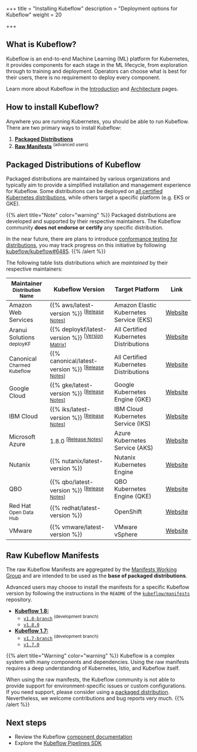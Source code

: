 +++
title = "Installing Kubeflow"
description = "Deployment options for Kubeflow"
weight = 20

+++

## What is Kubeflow?

Kubeflow is an end-to-end Machine Learning (ML) platform for Kubernetes, it provides components for each stage in the ML lifecycle, from exploration through to training and deployment.
Operators can choose what is best for their users, there is no requirement to deploy every component.

Learn more about Kubeflow in the [Introduction](/docs/started/introduction/) and
[Architecture](/docs/started/architecture/) pages.

## How to install Kubeflow?

Anywhere you are running Kubernetes, you should be able to run Kubeflow.
There are two primary ways to install Kubeflow:

1. [**Packaged Distributions**](#packaged-distributions-of-kubeflow)
1. [**Raw Manifests**](#raw-kubeflow-manifests) <sup>(advanced users)</sup>

<a id="packaged-distributions"></a>
<a id="install-a-packaged-kubeflow-distribution"></a>

## Packaged Distributions of Kubeflow

Packaged distributions are maintained by various organizations and typically aim to provide
a simplified installation and management experience for Kubeflow. Some distributions can be
deployed on [all certified Kubernetes distributions](https://kubernetes.io/partners/#conformance),
while others target a specific platform (e.g. EKS or GKE).

{{% alert title="Note" color="warning" %}}
Packaged distributions are developed and supported by their respective maintainers.
The Kubeflow community <strong>does not endorse or certify</strong> any specific distribution.

In the near future, there are plans to introduce <a href="https://github.com/kubeflow/community/blob/master/proposals/kubeflow-conformance-program-proposal.md">conformance testing for distributions</a>, you may track progress on this initiative by following <a href="https://github.com/kubeflow/kubeflow/issues/6485">kubeflow/kubeflow#6485</a>.
{{% /alert %}}

The following table lists distributions which are <em>maintained</em> by their respective maintainers:

<div class="table-responsive distributions-table">
  <table class="table table-bordered">
    <thead>
      <tr>
        <th>Maintainer
          <br><small>Distribution Name</small>
        </th>
        <th>Kubeflow Version</th>
        <th>Target Platform</th>
        <th>Link</th>
      </tr>
    </thead>
    <tbody>
      <tr>
        <td>
          Amazon Web Services
        </td>
        <td>
          {{% aws/latest-version %}} <sup>[<a href="https://github.com/awslabs/kubeflow-manifests/releases">Release Notes</a>]</sup>
        </td>
        <td>
          Amazon Elastic Kubernetes Service (EKS)
        </td>
        <td>
          <a href="https://awslabs.github.io/kubeflow-manifests">Website</a>
        </td>
      </tr>
      <tr>
        <td>
          Aranui Solutions
            <br><small>deployKF</small>
        </td>
        <td>
          {{% deploykf/latest-version %}} <sup>[<a href="https://www.deploykf.org/releases/version-matrix/#kubeflow-tools">Version Matrix</a>]</sup>
        </td>
        <td>
          All Certified Kubernetes Distributions
        </td>
        <td>
          <a href="https://www.deploykf.org/">Website</a>
        </td>
      </tr>
      <tr>
        <td>
          Canonical
            <br><small>Charmed Kubeflow</small>
        </td>
        <td>
          {{% canonical/latest-version %}} <sup>[<a href="https://charmed-kubeflow.io/docs/release-notes">Release Notes</a>]</sup>
        </td>
        <td>
          All Certified Kubernetes Distributions
        </td>
        <td>
          <a href="https://charmed-kubeflow.io/">Website</a>
        </td>
      </tr>
      <tr>
        <td>
          Google Cloud
        </td>
        <td>
          {{% gke/latest-version %}} <sup>[<a href="https://googlecloudplatform.github.io/kubeflow-gke-docs/docs/changelog/">Release Notes</a>]</sup>
        </td>
        <td>
          Google Kubernetes Engine (GKE)
        </td>
        <td>
          <a href="https://googlecloudplatform.github.io/kubeflow-gke-docs">Website</a>
        </td>
      </tr>
      <tr>
        <td>
          IBM Cloud
        </td>
        <td>
          {{% iks/latest-version %}} <sup>[<a href="https://github.com/IBM/manifests/releases/tag/v{{% iks/latest-version %}}">Release Notes</a>]</sup>
        </td>
        <td>
          IBM Cloud Kubernetes Service (IKS)
        </td>
        <td>
          <a href="https://ibm.github.io/manifests/">Website</a>
        </td>
      </tr>
      <tr>
        <td>
          Microsoft Azure
        </td>
        <td>
            1.8.0 <sup>[<a href="https://github.com/Azure/kubeflow-aks/releases/tag/v1.8.0">Release Notes</a>]</sup>
        </td>
        <td>
          Azure Kubernetes Service (AKS)
        </td>
        <td>
          <a href="https://azure.github.io/kubeflow-aks/main">Website</a>
        </td>
      </tr>
      <tr>
        <td>
          Nutanix
        </td>
        <td>
          {{% nutanix/latest-version %}}
        </td>
        <td>
          Nutanix Kubernetes Engine
        </td>
        <td>
          <a href="https://nutanix.github.io/kubeflow-manifests">Website</a>
        </td>
      </tr>
      <tr>
        <td>
          QBO
        </td>
        <td>
          {{% qbo/latest-version %}} <sup>[<a href="https://github.com/alexeadem/qbo-ce/blob/main/CHANGELOG.md">Release Notes</a>]</sup>
        </td>
        <td>
          QBO Kubernetes Engine (QKE)
        </td>
         <td>
          <a href="https://docs.qbo.io/#/qke?id=kubeflow">Website</a>
        </td>
      </tr>
      <tr>
        <td>
          Red Hat
            <br><small>Open Data Hub</small>
        </td>
        <td>
          {{% redhat/latest-version %}}
        </td>
        <td>
          OpenShift
        </td>
        <td>
          <a href="https://github.com/opendatahub-io/manifests">Website</a>
        </td>
      </tr>
      <tr>
        <td>
          VMware
        </td>
        <td>
          {{% vmware/latest-version %}}
        </td>
        <td>
          VMware vSphere
        </td>
        <td>
          <a href="https://vmware.github.io/vSphere-machine-learning-extension/">Website</a>
        </td>
      </tr>
    </tbody>
  </table>
</div>

## Raw Kubeflow Manifests

The raw Kubeflow Manifests are aggregated by the [Manifests Working Group](https://github.com/kubeflow/community/tree/master/wg-manifests)
and are intended to be used as the **base of packaged distributions**.

Advanced users may choose to install the manifests for a specific Kubeflow version by following the
instructions in the `README` of the [`kubeflow/manifests`](https://github.com/kubeflow/manifests) repository.

- [**Kubeflow 1.8:**](/docs/releases/kubeflow-1.8/)
  - [`v1.8-branch`](https://github.com/kubeflow/manifests/tree/v1.8-branch#installation) <sup>(development branch)</sup>
  - [`v1.8.0`](https://github.com/kubeflow/manifests/tree/v1.8.0#installation)
- [**Kubeflow 1.7:**](/docs/releases/kubeflow-1.7/)
  - [`v1.7-branch`](https://github.com/kubeflow/manifests/tree/v1.7-branch#installation) <sup>(development branch)</sup>
  - [`v1.7.0`](https://github.com/kubeflow/manifests/tree/v1.7.0#installation)

{{% alert title="Warning" color="warning" %}}
Kubeflow is a complex system with many components and dependencies.
Using the raw manifests requires a deep understanding of Kubernetes, Istio, and Kubeflow itself.

When using the raw manifests, the Kubeflow community is not able to provide support for environment-specific issues or custom configurations.
If you need support, please consider using a [packaged distribution](#packaged-distributions-of-kubeflow).
Nevertheless, we welcome contributions and bug reports very much.
{{% /alert %}}

<a id="next-steps"></a>

## Next steps

- Review the Kubeflow <a href="/docs/components/">component documentation</a>
- Explore the <a href="/docs/components/pipelines/sdk/">Kubeflow Pipelines SDK</a>
